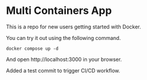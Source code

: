 # Multi Containers App

This is a repo for new users getting started with Docker.

You can try it out using the following command.

`docker compose up -d`

And open http://localhost:3000 in your browser.

Added a test commit to trigger CI/CD workflow.
